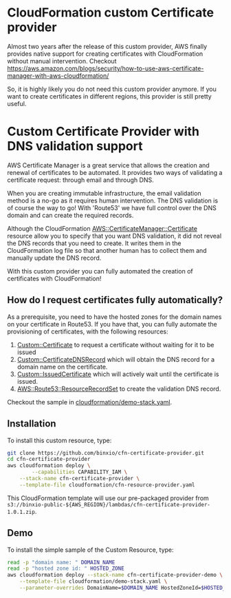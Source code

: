 # CloudFormation custom Certificate provider
Almost two years after the release of this custom provider,  AWS finally provides native support for
creating certificates with CloudFormation without manual intervention. Checkout
https://aws.amazon.com/blogs/security/how-to-use-aws-certificate-manager-with-aws-cloudformation/

So, it is highly likely you do not need this custom provider anymore. If you want to create
certificates in different regions, this provider is still pretty useful.

# Custom Certificate Provider with DNS validation support
AWS Certificate Manager is a great service that allows the creation and renewal of certificates
to be automated. It provides two ways of validating a certificate request: through email and through DNS.

When you are creating immutable infrastructure, the email validation method is a no-go as it requires
human intervention. The DNS validation is of course the way to go! With 'Route53' we have full
control over the DNS domain and can create the required records.

Although the CloudFormation [AWS::CertificateManager::Certificate](https://docs.aws.amazon.com/AWSCloudFormation/latest/UserGuide/aws-resource-certificatemanager-certificate.html) resource allow you to specify that you want DNS validation, it did not
reveal the DNS records that you need to create. It writes them in the CloudFormation log
file so that another human has to collect them and manually update the DNS record.

With this custom provider you can fully automated the creation of certificates with CloudFormation!


## How do I request certificates fully automatically?

As a prerequisite, you need to have the hosted zones for the domain names on your certificate in Route53. If you have that,
you can fully automate the provisioning of certificates, with the following resources:

1. [Custom::Certificate](docs/Certificate.md) to request a certificate without waiting for it to be issued
3. [Custom::CertificateDNSRecord](docs/CertificateDNSRecord.md) which will obtain the DNS record for a domain name on the certificate.
3. [Custom::IssuedCertificate](docs/IssuedCertificate.md) which will actively wait until the certificate is issued.
4. [AWS::Route53::ResourceRecordSet](https://docs.aws.amazon.com/Route53/latest/APIReference/API_ResourceRecordSet.html) to create the validation DNS record.

Checkout the sample in [cloudformation/demo-stack.yaml](cloudformation/demo-stack.yaml).

## Installation
To install this custom resource, type:

```sh
git clone https://github.com/binxio/cfn-certificate-provider.git
cd cfn-certificate-provider
aws cloudformation deploy \
        --capabilities CAPABILITY_IAM \
	--stack-name cfn-certificate-provider \
	--template-file cloudformation/cfn-resource-provider.yaml
```

This CloudFormation template will use our pre-packaged provider from `s3://binxio-public-${AWS_REGION}/lambdas/cfn-certificate-provider-1.0.1.zip`.


## Demo
To install the simple sample of the Custom Resource, type:

```sh
read -p "domain name: " DOMAIN_NAME
read -p "hosted zone id: " HOSTED_ZONE
aws cloudformation deploy --stack-name cfn-certificate-provider-demo \
	--template-file cloudformation/demo-stack.yaml \
	--parameter-overrides DomainName=$DOMAIN_NAME HostedZoneId=$HOSTED_ZONE
```


